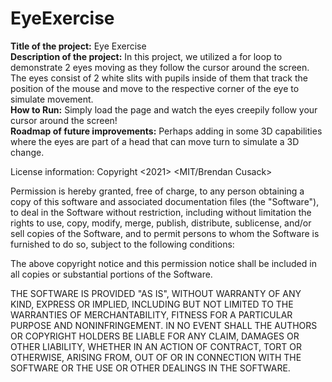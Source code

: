 # EyeExercise

<b>Title of the project:</b> Eye Exercise <br>
<b>Description of the project:</b> In this project, we utilized a for loop to demonstrate 2 eyes moving as they follow the cursor around the screen.  The eyes consist of 2 white slits with pupils inside of them that track the position of the mouse and move to the respective corner of the eye to simulate movement.<br>
<b>How to Run:</b> Simply load the page and watch the eyes creepily follow your cursor around the screen! <br>
<b>Roadmap of future improvements:</b> Perhaps adding in some 3D capabilities where the eyes are part of a head that can move turn to simulate a 3D change. 

License information: Copyright <2021> <MIT/Brendan Cusack>

Permission is hereby granted, free of charge, to any person obtaining a copy of this software and associated documentation files (the "Software"), to deal in the Software without restriction, including without limitation the rights to use, copy, modify, merge, publish, distribute, sublicense, and/or sell copies of the Software, and to permit persons to whom the Software is furnished to do so, subject to the following conditions:

The above copyright notice and this permission notice shall be included in all copies or substantial portions of the Software.

THE SOFTWARE IS PROVIDED "AS IS", WITHOUT WARRANTY OF ANY KIND, EXPRESS OR IMPLIED, INCLUDING BUT NOT LIMITED TO THE WARRANTIES OF MERCHANTABILITY, FITNESS FOR A PARTICULAR PURPOSE AND NONINFRINGEMENT. IN NO EVENT SHALL THE AUTHORS OR COPYRIGHT HOLDERS BE LIABLE FOR ANY CLAIM, DAMAGES OR OTHER LIABILITY, WHETHER IN AN ACTION OF CONTRACT, TORT OR OTHERWISE, ARISING FROM, OUT OF OR IN CONNECTION WITH THE SOFTWARE OR THE USE OR OTHER DEALINGS IN THE SOFTWARE.
